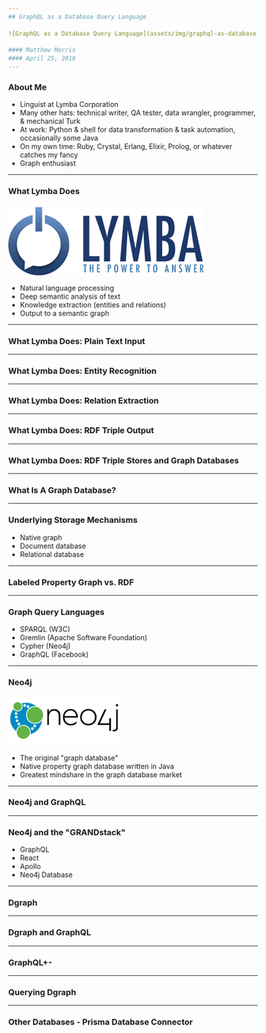 ```yaml
---
## GraphQL as a Database Query Language

![GraphQL as a Database Query Language](assets/img/graphql-as-database-query-language-alpha.png)

#### Matthew Morris
#### April 25, 2018
---
```

### About Me

* Linguist at Lymba Corporation
* Many other hats: technical writer, QA tester, data wrangler, programmer, & mechanical Turk
* At work: Python & shell for data transformation & task automation, occasionally some Java
* On my own time: Ruby, Crystal, Erlang, Elixir, Prolog, or whatever catches my fancy
* Graph enthusiast 
---
### What Lymba Does 

![Lymba](assets/img/logo--lymba-w400.png)

* Natural language processing
* Deep semantic analysis of text
* Knowledge extraction (entities and relations)
* Output to a semantic graph 
---
### What Lymba Does: Plain Text Input
---
### What Lymba Does: Entity Recognition 
---
### What Lymba Does: Relation Extraction
---
### What Lymba Does: RDF Triple Output
---
### What Lymba Does: RDF Triple Stores and Graph Databases
---
### What Is A Graph Database?
---
### Underlying Storage Mechanisms

* Native graph
* Document database
* Relational database
---
### Labeled Property Graph vs. RDF
---
### Graph Query Languages

* SPARQL (W3C)
* Gremlin (Apache Software Foundation)
* Cypher (Neo4j)
* GraphQL (Facebook)
---
### Neo4j

![Neo4j](assets/img/neo4j-logo-2015.png)

* The original "graph database"
* Native property graph database written in Java
* Greatest mindshare in the graph database market
---
### Neo4j and GraphQL
---
### Neo4j and the "GRANDstack"

* GraphQL
* React
* Apollo
* Neo4j Database
---
### Dgraph
---
### Dgraph and GraphQL
---
### GraphQL+-
---
### Querying Dgraph
---
### Other Databases - Prisma Database Connector
